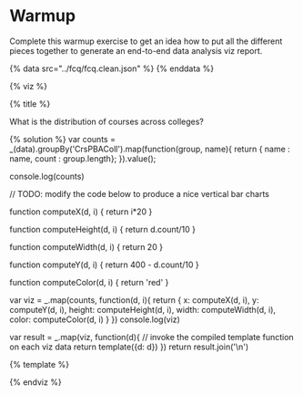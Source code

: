 # Warmup

Complete this warmup exercise to get an idea how to put all the different pieces
together to generate an end-to-end data analysis viz report.

<a name="top"/>
<div id="autonav"></div>

{% data src="../fcq/fcq.clean.json" %}
{% enddata %}

{% viz %}

{% title %}

What is the distribution of courses across colleges?

{% solution %}
var counts = _(data).groupBy('CrsPBAColl').map(function(group, name){
    return {
    name : name,
    count : group.length};
}).value();

console.log(counts)

// TODO: modify the code below to produce a nice vertical bar charts

function computeX(d, i) {
    return i*20
}

function computeHeight(d, i) {
    return d.count/10
}

function computeWidth(d, i) {
    return 20
}

function computeY(d, i) {
    return 400 - d.count/10
}

function computeColor(d, i) {
    return 'red'
}

var viz = _.map(counts, function(d, i){
            return {
                x: computeX(d, i),
                y: computeY(d, i),
                height: computeHeight(d, i),
                width: computeWidth(d, i),
                color: computeColor(d, i)
            }
         })
console.log(viz)

var result = _.map(viz, function(d){
         // invoke the compiled template function on each viz data
         return template({d: d})
     })
return result.join('\n')

{% template %}

<rect x="${d.x}"
      y="${d.y}"
      height="${d.height}"
      width="${d.width}"
      style="fill:${d.color};
             stroke-width:3;
             stroke:rgb(0,0,0)" />

{% endviz %}
